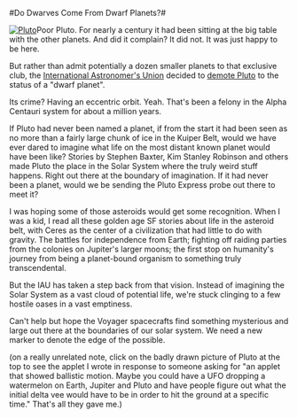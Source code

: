 #Do Dwarves Come From Dwarf Planets?#

[![Pluto](http://westkarana.com/wp-content/uploads/2006/08/pluto.gif)](http://westkarana.com/applets/melon/Melon.html "Newtonian Mechanics Applet")Poor Pluto. For nearly a century it had been sitting at the big table with the other planets. And did it complain? It did not. It was just happy to be here.

But rather than admit potentially a dozen smaller planets to that exclusive club, the [International Astronomer's Union](http://iau.org "IAU") decided to [demote Pluto](http://news.bbc.co.uk/1/hi/sci/tech/5282440.stm "BBC News says...") to the status of a "dwarf planet".

Its crime? Having an eccentric orbit. Yeah. That's been a felony in the Alpha Centauri system for about a million years.

If Pluto had never been named a planet, if from the start it had been seen as no more than a fairly large chunk of ice in the Kuiper Belt, would we have ever dared to imagine what life on the most distant known planet would have been like? Stories by Stephen Baxter, Kim Stanley Robinson and others made Pluto the place in the Solar System where the truly weird stuff happens. Right out there at the boundary of imagination. If it had never been a planet, would we be sending the Pluto Express probe out there to meet it?

I was hoping some of those asteroids would get some recognition. When I was a kid, I read all these golden age SF stories about life in the asteroid belt, with Ceres as the center of a civilization that had little to do with gravity. The battles for independence from Earth; fighting off raiding parties from the colonies on Jupiter's larger moons; the first stop on humanity's journey from being a planet-bound organism to something truly transcendental.

But the IAU has taken a step back from that vision. Instead of imagining the Solar System as a vast cloud of potential life, we're stuck clinging to a few hostile oases in a vast emptiness.

Can't help but hope the Voyager spacecrafts find something mysterious and large out there at the boundaries of our solar system. We need a new marker to denote the edge of the possible.

(on a really unrelated note, click on the badly drawn picture of Pluto at the top to see the applet I wrote in response to someone asking for "an applet that showed ballistic motion. Maybe you could have a UFO dropping a watermelon on Earth, Jupiter and Pluto and have people figure out what the initial delta vee would have to be in order to hit the ground at a specific time." That's all they gave me.)
